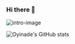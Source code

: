 ### Hi there 👋
<img alt='intro-image' src='https://s3.amazonaws.com/shecodesio-production/uploads/files/000/044/933/original/Dark_Think_Positive_Be_Positive_Quote_Wallpaper_Dekstop_%282%29.png?1661765992' />

![Oyinade's GitHub stats](https://github-readme-stats.vercel.app/api?username=oyinade3&show_icons=true&theme=jolly)

<!--
**Oyinade3/Oyinade3** is a ✨ _special_ ✨ repository because its `README.md` (this file) appears on your GitHub profile.

Here are some ideas to get you started:

- 🔭 I’m currently working on ...
- 🌱 I’m currently learning ...
- 👯 I’m looking to collaborate on ...
- 🤔 I’m looking for help with ...
- 💬 Ask me about ...
- 📫 How to reach me: ...
- 😄 Pronouns: ...
- ⚡ Fun fact: ...
-->
